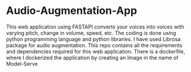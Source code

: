 # Audio-Augmentation-App

This web application using FASTAPI converts your voices into voices with varying pitch, change in volume, speed, etc. The coding is done using python programming language and python libraries. I have used Librosa package for audio augmentation. This repo contains all the requirements and dependencies required for this web application. There is a dockerfile, where I dockerized the application by creating an Image in the name of Model-Serve
